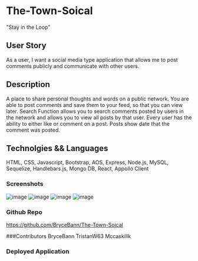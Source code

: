 
# The-Town-Soical
"Stay in the Loop"

## User Story 
As a user, I want a social media type application that allows me to post comments publicly and communicate with other users. 

## Description 
A place to share personal thoughts and words on a public network. You are able to post comments and save them to your feed, so that you can view later. Search Function allows you to search comments posted by users in the network and allows you to view all posts by that user. Every user has the ability to either like or comment on a post. Posts show date that the comment was posted. 

## Technolgies && Languages 
HTML, CSS, Javascript, Bootstrap, AOS, Express, Node.js, MySQL, Sequelize, Handlebars.js, Mongo DB, React, Appollo Client  

### Screenshots 
![image](./client/src/img/Signin.png)
![image](./client/src/img/Home.png)
![image](./client/src/img/Search.png)
![image](./client/src/img/Comment.png)



### Github Repo 
https://github.com/BryceBann/The-Town-Soical

###Contributors
BryceBann
TristanW63
Mccaskillk

### Deployed Application 
